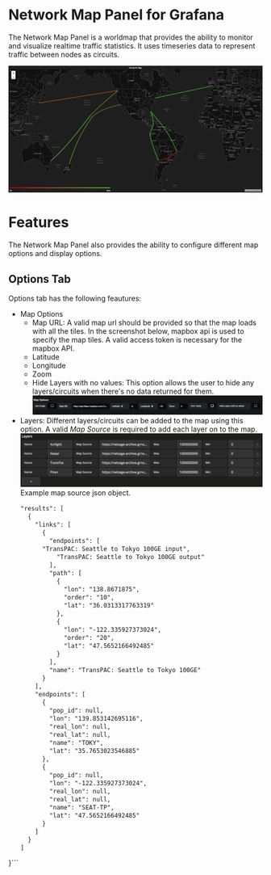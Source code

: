 # Network Map Panel for Grafana
The Network Map Panel is a worldmap that provides the ability to monitor and visualize realtime traffic statistics. It uses timeseries data to represent traffic between nodes as circuits.

![Network Map](/src/images/network-map.png)

# Features
The Network Map Panel also provides the ability to configure different map options and display options. 

## Options Tab
Options tab has the following feautures:
* Map Options
  - Map URL: A valid map url should be provided so that the map loads with all the tiles. In the screenshot below, mapbox api is used to specify the map tiles. A valid access token is necessary for the mapbox API.
  - Latitude
  - Longitude
  - Zoom
  - Hide Layers with no values: This option allows the user to hide any layers/circuits when there's no data returned for them.
![Map Options](/src/images/map-options.png)
* Layers: Different layers/circuits can be added to the map using this option. A valid *Map Source* is required to add each layer on to the map.
  ![Layer Options](/src/images/layer-options.png)
  Example map source json object.
  ```{
  "results": [
    {
      "links": [
        {
          "endpoints": [
	    "TransPAC: Seattle to Tokyo 100GE input",
            "TransPAC: Seattle to Tokyo 100GE output"
          ],
          "path": [
            {
              "lon": "138.8671875",
              "order": "10",
              "lat": "36.0313317763319"
            },
            {
              "lon": "-122.335927373024",
              "order": "20",
              "lat": "47.5652166492485"
            }
          ],
          "name": "TransPAC: Seattle to Tokyo 100GE"
        }
      ],
      "endpoints": [
        {
          "pop_id": null,
          "lon": "139.853142695116",
          "real_lon": null,
          "real_lat": null,
          "name": "TOKY",
          "lat": "35.7653023546885"
        },
        {
          "pop_id": null,
          "lon": "-122.335927373024",
          "real_lon": null,
          "real_lat": null,
          "name": "SEAT-TP",
          "lat": "47.5652166492485"
        }
      ]
    }
  ]
}```

  
  


     
     

